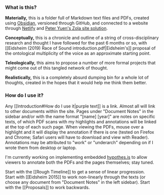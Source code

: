 ### What is this?

**Materially,** this is a folder full of Markdown text files and PDFs, created using [Obsidian](https://obsidian.md), versioned through GitHub, and connected to a website through [Netlify](https://netlify.com) and [Peter Yuen's Zola site solution](https://github.com/ppeetteerrs/obsidian-zola).

**Conceptually,** this is a chronicle and outline of a string of cross-disciplinary research and thought I have followed for the past 6 months or so, with [[Eidsheim (2019) Race of Sound introduction.pdf|Eidsheim's]] proposal of the ontological multiplicity of the voice as an approximate starting point.

**Teleologically,** this aims to propose a number of more formal projects that might come out of this tangled network of thought.

**Realistically,** this is a completely absurd dumping bin for a whole lot of thoughts, created in the hopes that it would help me think them better.

### How do I use it?
Any [[Introduction#How do I use it|purple text]] is a link. Almost all will link to other documents within the site. Pages under "Document Notes" in the sidebar and/or with the name format "\[name\] \[year\]" are notes on specific texts, of which PDF scans with my highlights and annotations will be linked at the top of each such page. When viewing the PDFs, mouse over a highlight and it will display the annotation if there is one (tested on Firefox and Chrome; Safari users will have to download and view with Reader). Annotations may be attributed to "work" or "underarch" depending on if I wrote them from desktop or laptop. 

I'm currently working on implementing embedded [hypothes.is](web.hypothes.is) to allow viewers to annotate both the PDFs and the pages themselves; stay tuned.

Start with the [[Rough Timeline]] to get a sense of linear progression.  
Start with [[Eidsheim 2015]] to work non-linearly through the texts (or choose any document from "Document Notes" in the left sidebar).
Start with the [[Proposals]] to work backwards.  